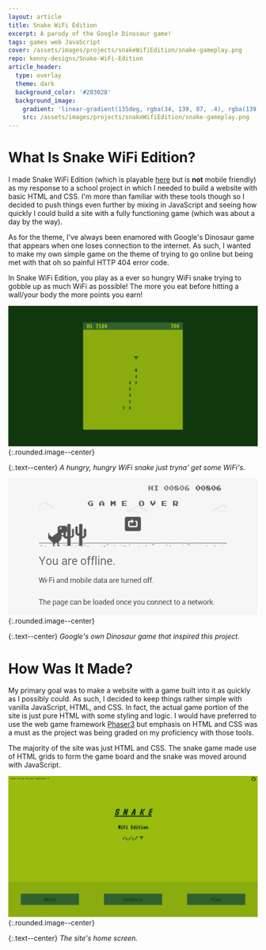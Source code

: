 ```yaml
---
layout: article
title: Snake WiFi Edition
excerpt: A parody of the Google Dinosaur game!
tags: games web JavaScript
cover: /assets/images/projects/snakeWifiEdition/snake-gameplay.png
repo: kenny-designs/Snake-WiFi-Edition
article_header:
  type: overlay
  theme: dark
  background_color: '#203028'
  background_image:
    gradient: 'linear-gradient(135deg, rgba(34, 139, 87, .4), rgba(139, 34, 139, .4))'
    src: /assets/images/projects/snakeWifiEdition/snake-gameplay.png
---
```


# What Is Snake WiFi Edition?
I made Snake WiFi Edition (which is playable [here](https://kenny-designs.github.io/Snake-WiFi-Edition/)
but is **not** mobile friendly)
as my response to a school project in which I needed to build a website with basic
HTML and CSS. I'm more than familiar with these tools though so I decided to push
things even further by mixing in JavaScript and seeing how quickly I could build
a site with a fully functioning game (which was about a day by the way).

As for the theme, I've always been enamored with Google's Dinosaur game that
appears when one loses connection to the internet. As such, I wanted to make my
own simple game on the theme of trying to go online but being met with that oh
so painful HTTP 404 error code.

In Snake WiFi Edition, you play as a ever so hungry WiFi snake trying to gobble up
as much WiFi as possible! The more you eat before hitting a wall/your body the
more points you earn!

![Gameplay](/assets/images/projects/snakeWifiEdition/snake-gameplay.png){:.rounded.image--center}

{:.text--center}
*A hungry, hungry WiFi snake just tryna' get some WiFi's.*

![Dinosaur](/assets/images/projects/snakeWifiEdition/dino.png){:.rounded.image--center}

{:.text--center}
*Google's own Dinosaur game that inspired this project.*

# How Was It Made?
My primary goal was to make a website with a game built into it as quickly as I
possibly could. As such, I decided to keep things rather simple with vanilla
JavaScript, HTML, and CSS. In fact, the actual game portion of the site is just
pure HTML with some styling and logic. I would have preferred to use the web
game framework [Phaser3](https://phaser.io/phaser3) but emphasis on HTML and CSS
was a must as the project was being graded on my proficiency with those tools.

The majority of the site was just HTML and CSS. The snake game made use of HTML
grids to form the game board and the snake was moved around with JavaScript.

![Menu](/assets/images/projects/snakeWifiEdition/menu.png){:.rounded.image--center}

{:.text--center}
*The site's home screen.*
